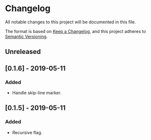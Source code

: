 # Changelog

All notable changes to this project will be documented in this file.

The format is based on [Keep a Changelog](https://keepachangelog.com/en/1.0.0/),
and this project adheres to [Semantic Versioning](https://semver.org/spec/v2.0.0.html).

## Unreleased

## [0.1.6] - 2019-05-11
### Added
- Handle skip-line marker.

## [0.1.5] - 2019-05-11
### Added
- Recursive flag.
